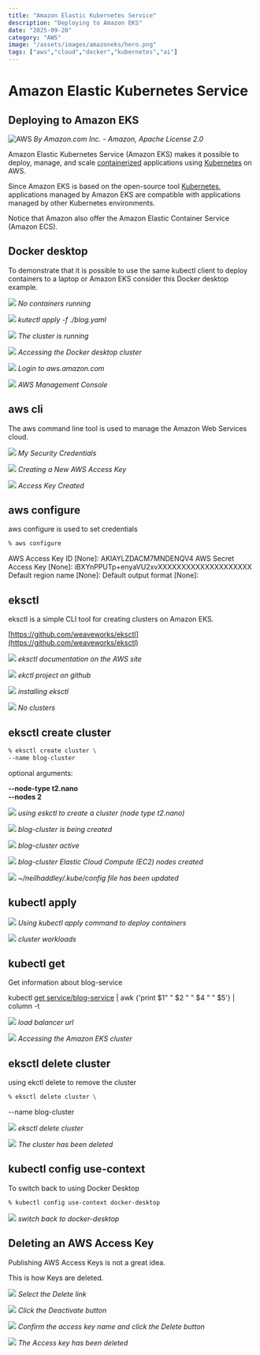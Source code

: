 ```yaml
---
title: "Amazon Elastic Kubernetes Service"
description: "Deploying to Amazon EKS"
date: "2025-09-20"
category: "AWS"
image: "/assets/images/amazoneks/hero.png"
tags: ["aws","cloud","docker","kubernetes","ai"]
---
```


# Amazon Elastic Kubernetes Service

## Deploying to Amazon EKS

![AWS](/assets/images/amazoneks/amazon-web-services-logo.svg)
*By Amazon.com Inc. - Amazon, Apache License 2.0*


Amazon Elastic Kubernetes Service (Amazon EKS) makes it possible to deploy, manage, and scale [containerized](docker.html) applications using [Kubernetes](kubernetes.html) on AWS. 

Since Amazon EKS is based on the open-source tool [Kubernetes](kubernetes.html), applications managed by Amazon EKS are compatible with applications managed by other Kubernetes environments.

Notice that Amazon also offer the Amazon Elastic Container Service (Amazon ECS).


## Docker desktop

To demonstrate that it is possible to use the same kubectl client to deploy containers to a laptop or Amazon EKS consider this Docker desktop example.

![](/assets/images/amazoneks/screen-shot-2021-08-12-at-7.16.52-pm-1836x1039.png)
*No containers running*

![](/assets/images/amazoneks/screen-shot-2021-08-12-at-7.17.46-pm-1836x1182.png)
*kutectl apply -f ./blog.yaml*

![](/assets/images/amazoneks/screen-shot-2021-08-12-at-7.18.30-pm-1836x1041.png)
*The cluster is running*

![](/assets/images/amazoneks/screen-shot-2021-08-12-at-7.18.57-pm-1836x1076.png)
*Accessing the Docker desktop cluster*

![](/assets/images/amazoneks/screen-shot-2021-08-12-at-7.20.10-pm-1836x1075.png)
*Login to aws.amazon.com*

![](/assets/images/amazoneks/screen-shot-2021-08-12-at-7.21.06-pm-1836x1048.png)
*AWS Management Console*


## aws cli

The aws command line tool is used to manage the Amazon Web Services cloud.

![](/assets/images/amazoneks/screen-shot-2021-08-16-at-8.07.43-pm-902x618.png)
*My Security Credentials*

![](/assets/images/amazoneks/screen-shot-2021-08-12-at-8.06.57-pm-1836x758.png)
*Creating a New AWS Access Key*

![](/assets/images/amazoneks/screen-shot-2021-08-12-at-8.07.09-pm-1472x456.png)
*Access Key Created*


## aws configure

aws configure is used to set credentials

```bash
% aws configure
```

AWS Access Key ID [None]: AKIAYLZDACM7MNDENQV4
AWS Secret Access Key [None]: iBXYnPPUTp+enyaVU2xvXXXXXXXXXXXXXXXXXXXX
Default region name [None]: 
Default output format [None]:


## eksctl

eksctl is a simple CLI tool for creating clusters on Amazon EKS.

[https://github.com/weaveworks/eksctl](https://github.com/weaveworks/eksctl)

![](/assets/images/amazoneks/screen-shot-2021-08-12-at-7.29.15-pm-1836x1016.png)
*eksctl documentation on the AWS site*

![](/assets/images/amazoneks/screen-shot-2021-08-12-at-7.48.33-pm-1836x1091.png)
*ekctl project on github*

![](/assets/images/amazoneks/screen-shot-2021-08-12-at-7.48.04-pm-1138x738.png)
*installing eksctl*

![](/assets/images/amazoneks/screen-shot-2021-08-12-at-7.52.44-pm-1836x934.png)
*No clusters*


## eksctl create cluster

```bash
% eksctl create cluster \
--name blog-cluster 
```

optional arguments:

**--node-type t2.nano \
--nodes 2**

![](/assets/images/amazoneks/screen-shot-2021-08-12-at-8.41.19-pm-1836x1185.png)
*using eskctl to create a cluster (node type t2.nano)*

![](/assets/images/amazoneks/screen-shot-2021-08-12-at-8.43.21-pm-1836x953.png)
*blog-cluster is being created*

![](/assets/images/amazoneks/screen-shot-2021-08-12-at-9.03.14-pm-1836x951.png)
*blog-cluster active*

![](/assets/images/amazoneks/screen-shot-2021-08-12-at-9.03.31-pm-1836x954.png)
*blog-cluster Elastic Cloud Compute (EC2) nodes created*

![](/assets/images/amazoneks/screen-shot-2021-08-12-at-9.03.56-pm-1836x1188.png)
*~/neilhaddley/.kube/config file has been updated*


## kubectl apply

![](/assets/images/amazoneks/screen-shot-2021-08-12-at-9.06.36-pm-1836x1180.png)
*Using kubectl apply command to deploy containers*

![](/assets/images/amazoneks/screen-shot-2021-08-15-at-2.48.29-pm-1836x924.png)
*cluster workloads*


## kubectl get

Get information about blog-service

kubectl [get service/blog-service](https://aws.amazon.com/premiumsupport/knowledge-center/eks-kubernetes-services-cluster/) |  awk {'print $1" " $2 " " $4 " " $5'} | column -t

![](/assets/images/amazoneks/screen-shot-2021-08-15-at-2.44.50-pm-1836x258.png)
*load balancer url*

![](/assets/images/amazoneks/screen-shot-2021-08-15-at-2.45.19-pm-1836x1158.png)
*Accessing the Amazon EKS cluster*


## eksctl delete cluster

using ekctl delete to remove the cluster

```bash
% eksctl delete cluster \
```

--name blog-cluster

![](/assets/images/amazoneks/screen-shot-2021-08-12-at-9.38.35-pm-1836x1181.png)
*eksctl delete cluster*

![](/assets/images/amazoneks/screen-shot-2021-08-12-at-9.40.30-pm-1836x954.png)
*The cluster has been deleted*


## kubectl config use-context

To switch back to using Docker Desktop

```bash
% kubectl config use-context docker-desktop
```


![](/assets/images/amazoneks/screen-shot-2021-08-15-at-2.10.40-pm-1836x1036.png)
*switch back to docker-desktop*


## Deleting an AWS Access Key

Publishing AWS Access Keys is not a great idea.

This is how Keys are deleted.

![](/assets/images/amazoneks/screen-shot-2021-08-12-at-9.47.55-pm-1836x956.png)
*Select the Delete link*

![](/assets/images/amazoneks/screen-shot-2021-08-12-at-9.48.09-pm-1836x953.png)
*Click the Deactivate button*

![](/assets/images/amazoneks/screen-shot-2021-08-12-at-9.49.34-pm-1836x955.png)
*Confirm the access key name and click the Delete button*

![](/assets/images/amazoneks/screen-shot-2021-08-12-at-9.49.50-pm-1836x956.png)
*The Access key has been deleted*
